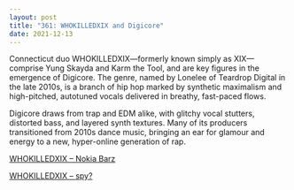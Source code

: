```yaml
---
layout: post
title: "361: WHOKILLEDXIX and Digicore"
date: 2021-12-13
---
```


Connecticut duo WHOKILLEDXIX—formerly known simply as XIX—comprise Yung Skayda and Karm the Tool, and are key figures in the emergence of Digicore. The genre, named by Lonelee of Teardrop Digital in the late 2010s, is a branch of hip hop marked by synthetic maximalism and high-pitched, autotuned vocals delivered in breathy, fast-paced flows.

Digicore draws from trap and EDM alike, with glitchy vocal stutters, distorted bass, and layered synth textures. Many of its producers transitioned from 2010s dance music, bringing an ear for glamour and energy to a new, hyper-online generation of rap.

[WHOKILLEDXIX – Nokia Barz](https://youtu.be/Ovn4xkn3ing)

[WHOKILLEDXIX – spy?](https://youtu.be/UlYwnX5DO2Y)
